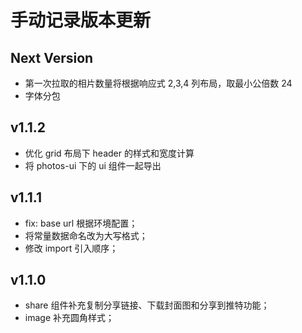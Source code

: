 # 手动记录版本更新

## Next Version

- 第一次拉取的相片数量将根据响应式 2,3,4 列布局，取最小公倍数 24
- 字体分包

## v1.1.2

- 优化 grid 布局下 header 的样式和宽度计算
- 将 photos-ui 下的 ui 组件一起导出

## v1.1.1

- fix: base url 根据环境配置；
- 将常量数据命名改为大写格式；
- 修改 import 引入顺序；

## v1.1.0

- share 组件补充复制分享链接、下载封面图和分享到推特功能；
- image 补充圆角样式；